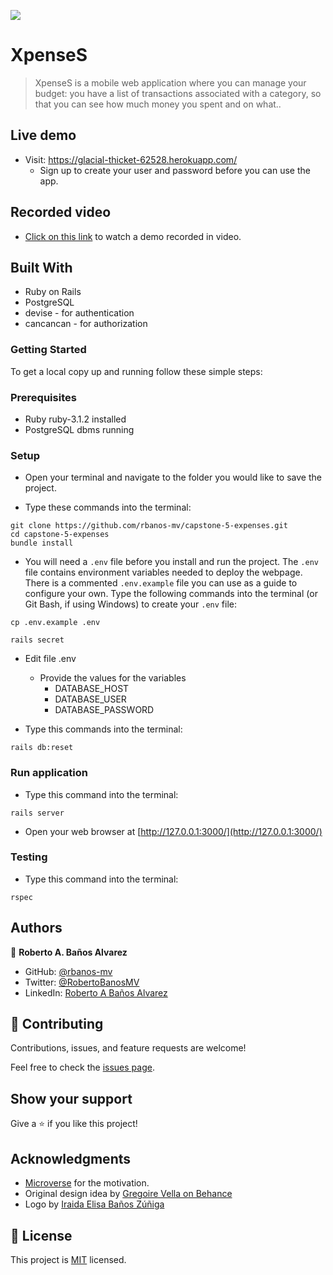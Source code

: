 ![](https://img.shields.io/badge/Microverse-blueviolet)

# XpenseS

> XpenseS is a mobile web application where you can manage your budget: you have a list of transactions associated with a category, so that you can see how much money you spent and on what..

## Live demo

- Visit: https://glacial-thicket-62528.herokuapp.com/
  - Sign up to create your user and password before you can use the app.

## Recorded video

- [Click on this link](https://www.loom.com/share/ae4dae3a521d4f1490e6a64100806578) to watch a demo recorded in video.

## Built With

- Ruby on Rails
- PostgreSQL
- devise - for authentication
- cancancan - for authorization

### Getting Started

To get a local copy up and running follow these simple steps:

### Prerequisites

- Ruby ruby-3.1.2 installed
- PostgreSQL dbms running

### Setup

- Open your terminal and navigate to the folder you would like to save the project.

- Type these commands into the terminal:

```
git clone https://github.com/rbanos-mv/capstone-5-expenses.git
cd capstone-5-expenses
bundle install
```

- You will need a `.env` file before you install and run the project. The `.env` file contains environment variables needed to deploy the webpage. There is a commented `.env.example` file you can use as a guide to configure your own. Type the following commands into the terminal (or Git Bash, if using Windows) to create your `.env` file:

```
cp .env.example .env

rails secret
```

- Edit file .env

  - Provide the values for the variables
    - DATABASE_HOST
    - DATABASE_USER
    - DATABASE_PASSWORD

- Type this commands into the terminal:

```
rails db:reset
```

### Run application

- Type this command into the terminal:

```
rails server
```

- Open your web browser at [http://127.0.0.1:3000/](http://127.0.0.1:3000/)

### Testing

- Type this command into the terminal:

```
rspec
```

## Authors

👤 **Roberto A. Baños Alvarez**

- GitHub: [@rbanos-mv](https://github.com/rbanos-mv)
- Twitter: [@RobertoBanosMV](https://twitter.com/RobertoBanosMV)
- LinkedIn: [Roberto A Baños Alvarez](https://linkedin.com/in/roberto-a-baños-alvarez-500766234)

## 🤝 Contributing

Contributions, issues, and feature requests are welcome!

Feel free to check the [issues page](../../issues/).

## Show your support

Give a ⭐️ if you like this project!

## Acknowledgments

- [Microverse](https://www.microverse.org/) for the motivation.
- Original design idea by [Gregoire Vella on Behance](https://www.behance.net/gregoirevella)
- Logo by [Iraida Elisa Baños Zúñiga](https://invertebrand.com/)

## 📝 License

This project is [MIT](./MIT.md) licensed.
